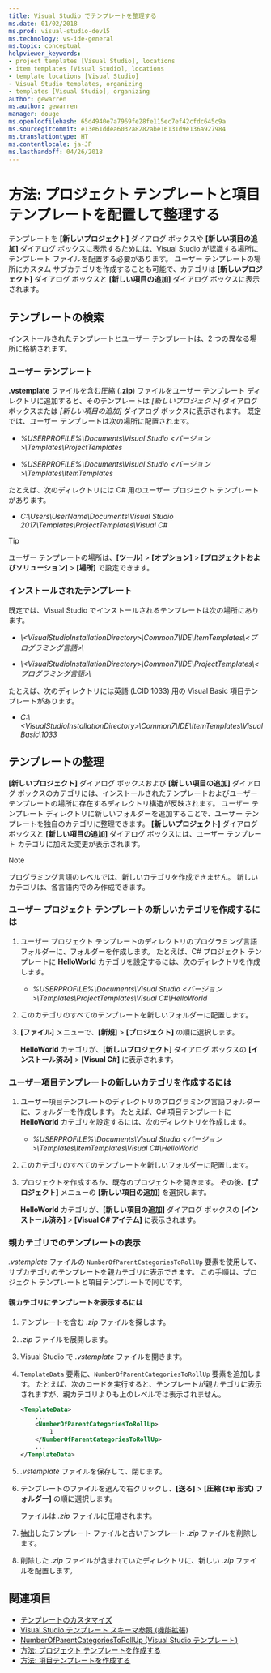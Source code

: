 ```yaml
---
title: Visual Studio でテンプレートを整理する
ms.date: 01/02/2018
ms.prod: visual-studio-dev15
ms.technology: vs-ide-general
ms.topic: conceptual
helpviewer_keywords:
- project templates [Visual Studio], locations
- item templates [Visual Studio], locations
- template locations [Visual Studio]
- Visual Studio templates, organizing
- templates [Visual Studio], organizing
author: gewarren
ms.author: gewarren
manager: douge
ms.openlocfilehash: 65d4940e7a7969fe28fe115ec7ef42cfdc645c9a
ms.sourcegitcommit: e13e61ddea6032a8282abe16131d9e136a927984
ms.translationtype: HT
ms.contentlocale: ja-JP
ms.lasthandoff: 04/26/2018
---
```

# <a name="how-to-locate-and-organize-project-and-item-templates"></a>方法: プロジェクト テンプレートと項目テンプレートを配置して整理する

テンプレートを **[新しいプロジェクト]** ダイアログ ボックスや **[新しい項目の追加]** ダイアログ ボックスに表示するためには、Visual Studio が認識する場所にテンプレート ファイルを配置する必要があります。 ユーザー テンプレートの場所にカスタム サブカテゴリを作成することも可能で、カテゴリは **[新しいプロジェクト]** ダイアログ ボックスと **[新しい項目の追加]** ダイアログ ボックスに表示されます。

## <a name="locate-templates"></a>テンプレートの検索

インストールされたテンプレートとユーザー テンプレートは、2 つの異なる場所に格納されます。

### <a name="user-templates"></a>ユーザー テンプレート

**.vstemplate** ファイルを含む圧縮 (**.zip**) ファイルをユーザー テンプレート ディレクトリに追加すると、そのテンプレートは *[新しいプロジェクト]* ダイアログ ボックスまたは *[新しい項目の追加]* ダイアログ ボックスに表示されます。 既定では、ユーザー テンプレートは次の場所に配置されます。

- *%USERPROFILE%\Documents\Visual Studio \<バージョン\>\Templates\ProjectTemplates*

- *%USERPROFILE%\Documents\Visual Studio \<バージョン\>\Templates\ItemTemplates*

たとえば、次のディレクトリには C# 用のユーザー プロジェクト テンプレートがあります。

- *C:\Users\UserName\Documents\Visual Studio 2017\Templates\ProjectTemplates\Visual C#*

> [!TIP]
> ユーザー テンプレートの場所は、**[ツール]** > **[オプション]** > **[プロジェクトおよびソリューション]** > **[場所]** で設定できます。

### <a name="installed-templates"></a>インストールされたテンプレート

既定では、Visual Studio でインストールされるテンプレートは次の場所にあります。

- *\\<VisualStudioInstallationDirectory\>\Common7\IDE\ItemTemplates\\<プログラミング言語\>\\<Locale ID>*

- *\\<VisualStudioInstallationDirectory\>\Common7\IDE\ProjectTemplates\\<プログラミング言語\>\\<Locale ID>*

たとえば、次のディレクトリには英語 (LCID 1033) 用の Visual Basic 項目テンプレートがあります。

- *C:\\<VisualStudioInstallationDirectory\>\Common7\IDE\ItemTemplates\VisualBasic\1033*

## <a name="organize-templates"></a>テンプレートの整理

**[新しいプロジェクト]** ダイアログ ボックスおよび **[新しい項目の追加]** ダイアログ ボックスのカテゴリには、インストールされたテンプレートおよびユーザー テンプレートの場所に存在するディレクトリ構造が反映されます。 ユーザー テンプレート ディレクトリに新しいフォルダーを追加することで、ユーザー テンプレートを独自のカテゴリに整理できます。 **[新しいプロジェクト]** ダイアログ ボックスと **[新しい項目の追加]** ダイアログ ボックスには、ユーザー テンプレート カテゴリに加えた変更が表示されます。

> [!NOTE]
> プログラミング言語のレベルでは、新しいカテゴリを作成できません。 新しいカテゴリは、各言語内でのみ作成できます。

### <a name="to-create-new-user-project-template-categories"></a>ユーザー プロジェクト テンプレートの新しいカテゴリを作成するには

1. ユーザー プロジェクト テンプレートのディレクトリのプログラミング言語フォルダーに、フォルダーを作成します。 たとえば、C# プロジェクト テンプレートに **HelloWorld** カテゴリを設定するには、次のディレクトリを作成します。

    - *\%USERPROFILE%\Documents\Visual Studio \<バージョン\>\Templates\ProjectTemplates\Visual C#\HelloWorld*

1. このカテゴリのすべてのテンプレートを新しいフォルダーに配置します。

1. **[ファイル]** メニューで、**[新規]** > **[プロジェクト]** の順に選択します。

   **HelloWorld** カテゴリが、**[新しいプロジェクト]** ダイアログ ボックスの **[インストール済み]** > **[Visual C#]** に表示されます。

### <a name="to-create-new-user-item-template-categories"></a>ユーザー項目テンプレートの新しいカテゴリを作成するには

1. ユーザー項目テンプレートのディレクトリのプログラミング言語フォルダーに、フォルダーを作成します。 たとえば、C# 項目テンプレートに **HelloWorld** カテゴリを設定するには、次のディレクトリを作成します。

    - *\%USERPROFILE%\Documents\Visual Studio \<バージョン\>\Templates\ItemTemplates\Visual C#\HelloWorld*

1. このカテゴリのすべてのテンプレートを新しいフォルダーに配置します。

1. プロジェクトを作成するか、既存のプロジェクトを開きます。 その後、**[プロジェクト]** メニューの **[新しい項目の追加]** を選択します。

   **HelloWorld** カテゴリが、**[新しい項目の追加]** ダイアログ ボックスの **[インストール済み]** > **[Visual C# アイテム]** に表示されます。

### <a name="display-templates-in-parent-categories"></a>親カテゴリでのテンプレートの表示

*.vstemplate* ファイルの `NumberOfParentCategoriesToRollUp` 要素を使用して、サブカテゴリのテンプレートを親カテゴリに表示できます。 この手順は、プロジェクト テンプレートと項目テンプレートで同じです。

#### <a name="to-display-templates-in-parent-categories"></a>親カテゴリにテンプレートを表示するには

1. テンプレートを含む *.zip* ファイルを探します。

1. *.zip* ファイルを展開します。

1. Visual Studio で *.vstemplate* ファイルを開きます。

1. `TemplateData` 要素に、`NumberOfParentCategoriesToRollUp` 要素を追加します。 たとえば、次のコードを実行すると、テンプレートが親カテゴリに表示されますが、親カテゴリよりも上のレベルでは表示されません。

    ```xml
    <TemplateData>
        ...
        <NumberOfParentCategoriesToRollUp>
            1
        </NumberOfParentCategoriesToRollUp>
        ...
    </TemplateData>
    ```

1. *.vstemplate* ファイルを保存して、閉じます。

1. テンプレートのファイルを選んで右クリックし、**[送る]** > **[圧縮 (zip 形式) フォルダー]** の順に選択します。

   ファイルは *.zip* ファイルに圧縮されます。

1. 抽出したテンプレート ファイルと古いテンプレート *.zip* ファイルを削除します。

1. 削除した *.zip* ファイルが含まれていたディレクトリに、新しい *.zip* ファイルを配置します。

## <a name="see-also"></a>関連項目

- [テンプレートのカスタマイズ](../ide/customizing-project-and-item-templates.md)
- [Visual Studio テンプレート スキーマ参照 (機能拡張)](../extensibility/visual-studio-template-schema-reference.md)
- [NumberOfParentCategoriesToRollUp (Visual Studio テンプレート)](../extensibility/numberofparentcategoriestorollup-visual-studio-templates.md)
- [方法: プロジェクト テンプレートを作成する](../ide/how-to-create-project-templates.md)
- [方法: 項目テンプレートを作成する](../ide/how-to-create-item-templates.md)